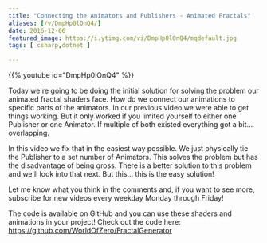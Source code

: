 ```yaml
---
title: "Connecting the Animators and Publishers - Animated Fractals"
aliases: [/v/DmpHp0lOnQ4/]
date: 2016-12-06
featured_image: https://i.ytimg.com/vi/DmpHp0lOnQ4/mqdefault.jpg
tags: [ csharp,dotnet ]

---
```


{{% youtube id="DmpHp0lOnQ4" %}}

Today we're going to be doing the initial solution for solving the problem our animated fractal shaders face. How do we connect our animations to specific parts of the animators. In our previous video we were able to get things working. But it only worked if you limited yourself to either one Publisher or one Animator. If multiple of both existed everything got a bit... overlapping.

In this video we fix that in the easiest way possible. We just physically tie the Publisher to a set number of Animators. This solves the problem but has the disadvantage of being gross. There is a better solution to this problem and we'll look into that next. But this... this is the easy solution!

Let me know what you think in the comments and, if you want to see more, subscribe for new videos every weekday Monday through Friday!

The code is available on GitHub and you can use these shaders and animations in your project! Check out the code here: https://github.com/WorldOfZero/FractalGenerator